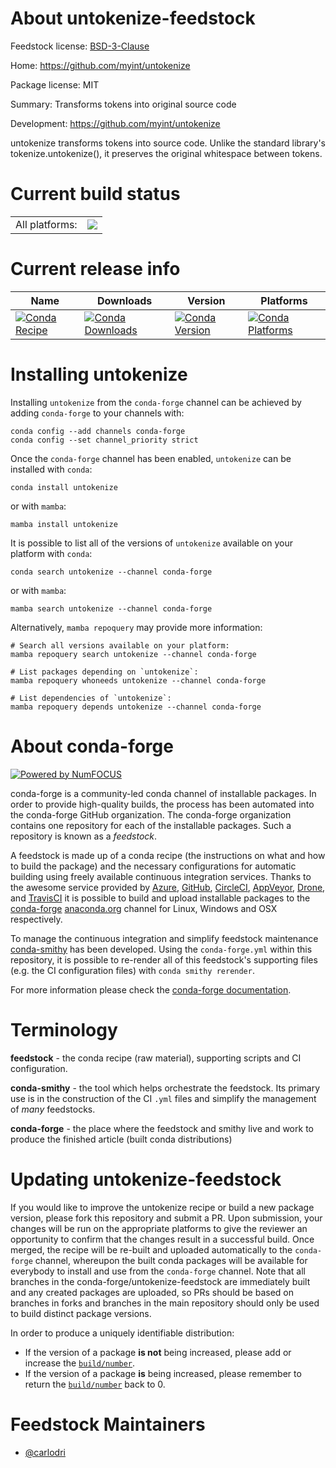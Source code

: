 About untokenize-feedstock
==========================

Feedstock license: [BSD-3-Clause](https://github.com/conda-forge/untokenize-feedstock/blob/main/LICENSE.txt)

Home: https://github.com/myint/untokenize

Package license: MIT

Summary: Transforms tokens into original source code

Development: https://github.com/myint/untokenize

untokenize transforms tokens into source code. Unlike the standard
library's tokenize.untokenize(), it preserves the original whitespace between tokens.


Current build status
====================


<table><tr><td>All platforms:</td>
    <td>
      <a href="https://dev.azure.com/conda-forge/feedstock-builds/_build/latest?definitionId=9212&branchName=main">
        <img src="https://dev.azure.com/conda-forge/feedstock-builds/_apis/build/status/untokenize-feedstock?branchName=main">
      </a>
    </td>
  </tr>
</table>

Current release info
====================

| Name | Downloads | Version | Platforms |
| --- | --- | --- | --- |
| [![Conda Recipe](https://img.shields.io/badge/recipe-untokenize-green.svg)](https://anaconda.org/conda-forge/untokenize) | [![Conda Downloads](https://img.shields.io/conda/dn/conda-forge/untokenize.svg)](https://anaconda.org/conda-forge/untokenize) | [![Conda Version](https://img.shields.io/conda/vn/conda-forge/untokenize.svg)](https://anaconda.org/conda-forge/untokenize) | [![Conda Platforms](https://img.shields.io/conda/pn/conda-forge/untokenize.svg)](https://anaconda.org/conda-forge/untokenize) |

Installing untokenize
=====================

Installing `untokenize` from the `conda-forge` channel can be achieved by adding `conda-forge` to your channels with:

```
conda config --add channels conda-forge
conda config --set channel_priority strict
```

Once the `conda-forge` channel has been enabled, `untokenize` can be installed with `conda`:

```
conda install untokenize
```

or with `mamba`:

```
mamba install untokenize
```

It is possible to list all of the versions of `untokenize` available on your platform with `conda`:

```
conda search untokenize --channel conda-forge
```

or with `mamba`:

```
mamba search untokenize --channel conda-forge
```

Alternatively, `mamba repoquery` may provide more information:

```
# Search all versions available on your platform:
mamba repoquery search untokenize --channel conda-forge

# List packages depending on `untokenize`:
mamba repoquery whoneeds untokenize --channel conda-forge

# List dependencies of `untokenize`:
mamba repoquery depends untokenize --channel conda-forge
```


About conda-forge
=================

[![Powered by
NumFOCUS](https://img.shields.io/badge/powered%20by-NumFOCUS-orange.svg?style=flat&colorA=E1523D&colorB=007D8A)](https://numfocus.org)

conda-forge is a community-led conda channel of installable packages.
In order to provide high-quality builds, the process has been automated into the
conda-forge GitHub organization. The conda-forge organization contains one repository
for each of the installable packages. Such a repository is known as a *feedstock*.

A feedstock is made up of a conda recipe (the instructions on what and how to build
the package) and the necessary configurations for automatic building using freely
available continuous integration services. Thanks to the awesome service provided by
[Azure](https://azure.microsoft.com/en-us/services/devops/), [GitHub](https://github.com/),
[CircleCI](https://circleci.com/), [AppVeyor](https://www.appveyor.com/),
[Drone](https://cloud.drone.io/welcome), and [TravisCI](https://travis-ci.com/)
it is possible to build and upload installable packages to the
[conda-forge](https://anaconda.org/conda-forge) [anaconda.org](https://anaconda.org/)
channel for Linux, Windows and OSX respectively.

To manage the continuous integration and simplify feedstock maintenance
[conda-smithy](https://github.com/conda-forge/conda-smithy) has been developed.
Using the ``conda-forge.yml`` within this repository, it is possible to re-render all of
this feedstock's supporting files (e.g. the CI configuration files) with ``conda smithy rerender``.

For more information please check the [conda-forge documentation](https://conda-forge.org/docs/).

Terminology
===========

**feedstock** - the conda recipe (raw material), supporting scripts and CI configuration.

**conda-smithy** - the tool which helps orchestrate the feedstock.
                   Its primary use is in the construction of the CI ``.yml`` files
                   and simplify the management of *many* feedstocks.

**conda-forge** - the place where the feedstock and smithy live and work to
                  produce the finished article (built conda distributions)


Updating untokenize-feedstock
=============================

If you would like to improve the untokenize recipe or build a new
package version, please fork this repository and submit a PR. Upon submission,
your changes will be run on the appropriate platforms to give the reviewer an
opportunity to confirm that the changes result in a successful build. Once
merged, the recipe will be re-built and uploaded automatically to the
`conda-forge` channel, whereupon the built conda packages will be available for
everybody to install and use from the `conda-forge` channel.
Note that all branches in the conda-forge/untokenize-feedstock are
immediately built and any created packages are uploaded, so PRs should be based
on branches in forks and branches in the main repository should only be used to
build distinct package versions.

In order to produce a uniquely identifiable distribution:
 * If the version of a package **is not** being increased, please add or increase
   the [``build/number``](https://docs.conda.io/projects/conda-build/en/latest/resources/define-metadata.html#build-number-and-string).
 * If the version of a package **is** being increased, please remember to return
   the [``build/number``](https://docs.conda.io/projects/conda-build/en/latest/resources/define-metadata.html#build-number-and-string)
   back to 0.

Feedstock Maintainers
=====================

* [@carlodri](https://github.com/carlodri/)

